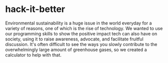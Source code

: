 # hack-it-better
Environmental sustainability is a huge issue in the world everyday for a variety of reasons, one of which is the rise of technology. We wanted to use our programming skills to show the positive impact tech can also have on society, using it to raise awareness, advocate, and facilitate fruitful discussion. 
It's often difficult to see the ways you slowly contribute to the overwhelmingly large amount of greenhouse gases, so we created a calculator to help with that.
